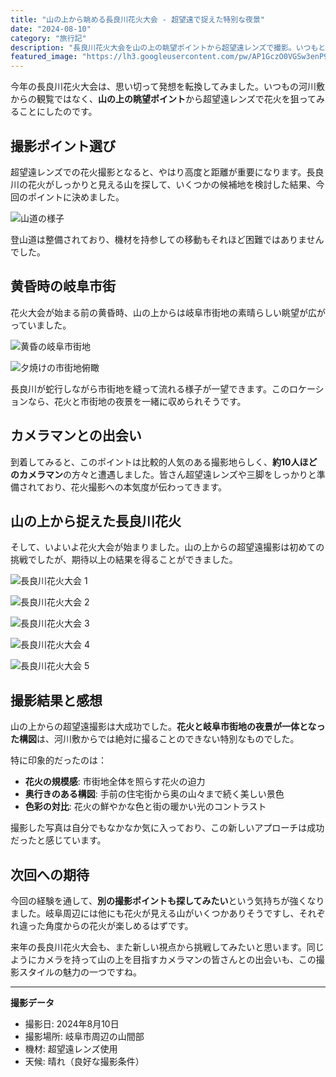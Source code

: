 ```yaml
---
title: "山の上から眺める長良川花火大会 - 超望遠で捉えた特別な夜景"
date: "2024-08-10"
category: "旅行記"
description: "長良川花火大会を山の上の眺望ポイントから超望遠レンズで撮影。いつもと違うアングルで楽しむ花火の魅力と、カメラマンたちとの出会いを記録した特別な夜。"
featured_image: "https://lh3.googleusercontent.com/pw/AP1GczO0VGSw3enP9_d4M9ErxVSWdMk4R-gSb1aEjqbdwOi_DcQpMMwRs9Gt5BcvWNAi0D2kc4atiiCiq5oQKB0fkf3ffHWOIpd0crgxdCTV73LuDDKSZ9m1dFZpIBq1s5MB3cA8dWgkbvp0Vf4dVy_w39tFKg=s1621?authuser=0"
---
```


<!-- 元のGoogle Photosリンク: https://photos.app.goo.gl/n2gpgWDkUmhcwrSr9 -->

今年の長良川花火大会は、思い切って発想を転換してみました。いつもの河川敷からの観覧ではなく、**山の上の眺望ポイント**から超望遠レンズで花火を狙ってみることにしたのです。

## 撮影ポイント選び

超望遠レンズでの花火撮影となると、やはり高度と距離が重要になります。長良川の花火がしっかりと見える山を探して、いくつかの候補地を検討した結果、今回のポイントに決めました。

![山道の様子](https://lh3.googleusercontent.com/pw/AP1GczNjC4Idpx818Vmj1GJF9gzDYkiypmmHR7UNBzJxDllsIhhhIw5zAnFYPsgAkfswCqCUtv4T8bYdsUYwUabeX3xDLwCwPHGm-EMdTvBRAiNr4TnGYpOl=s1621?authuser=0)

登山道は整備されており、機材を持参しての移動もそれほど困難ではありませんでした。

## 黄昏時の岐阜市街

花火大会が始まる前の黄昏時、山の上からは岐阜市街地の素晴らしい眺望が広がっていました。

![黄昏の岐阜市街地](https://lh3.googleusercontent.com/pw/AP1GczMW4HKgNPJl_-_eBqO1VI2EKPKy18BQCxH4kO3vK7i4xSQ0LpdKB90ntvG_hpBh431fCE8DgMICgHWz619vCXKCQTBz9_S2EcwyURvr3lt76eUIaqQli4W9z0JVoR5N7RT1kPCTd0atciJO7YP1rgbL_A=s1621?authuser=0)

![夕焼けの市街地俯瞰](https://lh3.googleusercontent.com/pw/AP1GczMS8FJ0EmuBklo0twsuHIQJEq2mYZPIN-5nnp9DlzNbMkcuJMXfiOiA_1qiityRABGkig3iTp-Wh-ArfC4wCDFQxzGxlhikeQXT0sxKWjdPrStcjQFhnf5X0EvyduAuCK7X9eSIQbArY3bpYkbAdYu5Ow=s1621?authuser=0)

長良川が蛇行しながら市街地を縫って流れる様子が一望できます。このロケーションなら、花火と市街地の夜景を一緒に収められそうです。

## カメラマンとの出会い

到着してみると、このポイントは比較的人気のある撮影地らしく、**約10人ほどのカメラマン**の方々と遭遇しました。皆さん超望遠レンズや三脚をしっかりと準備されており、花火撮影への本気度が伝わってきます。

## 山の上から捉えた長良川花火

そして、いよいよ花火大会が始まりました。山の上からの超望遠撮影は初めての挑戦でしたが、期待以上の結果を得ることができました。

![長良川花火大会 1](https://lh3.googleusercontent.com/pw/AP1GczO0VGSw3enP9_d4M9ErxVSWdMk4R-gSb1aEjqbdwOi_DcQpMMwRs9Gt5BcvWNAi0D2kc4atiiCiq5oQKB0fkf3ffHWOIpd0crgxdCTV73LuDDKSZ9m1dFZpIBq1s5MB3cA8dWgkbvp0Vf4dVy_w39tFKg=s1621?authuser=0)

![長良川花火大会 2](https://lh3.googleusercontent.com/pw/AP1GczPkcT5t_yoPFVHjAKRKsw58C4b7EDIKn04SteEMgQp48e6tw1L5Mfmdr2ROzu5o_obiG9aXRAekwt3swjDY4CltukaNM8kM4k14Cj1aYlYPdPSEqmHFH1mDKAbuP8ebys728NS1M0enzYGSSHF-q6IKyA=s1621?authuser=0)

![長良川花火大会 3](https://lh3.googleusercontent.com/pw/AP1GczMKrcn0E1qGMubI_RcbmvHM4VVr3-2EJXiYzsyxYS1pR0r3zBOrAzXEOQSSKTy7jMqOnXG39el2XDWm14E_-DiA0FO6I43fWltU0z3Hsxf4jj_hy38qS5JemZUTOOgDTAOTfRv2G4w69nf8kzFaWy6_FA=s1621?authuser=0)

![長良川花火大会 4](https://lh3.googleusercontent.com/pw/AP1GczMFPipSutojovs2HmVctZie8DCBrMGJ390T7Uv0AIYEYwyJtJk8cYs-V3w1Buin7dhKvKmvKKsleZyMDGeyFGVMFzhuJrSfoyEIHb1YwDqtTQzax4-z=s1621?authuser=0)

![長良川花火大会 5](https://lh3.googleusercontent.com/pw/AP1GczPNoCKkRqEZLHiTfx6yNolTz6vzElhMavawL44KOtlq2EmIfMlx40-ztTARXTpYlwDRP031W0vVmB6XEohc9O-PwqB-vwo0TAsYXHYFZd2Jp11YZCcPuZigi9NAx5pSvlq_w4FRmDUbsY3V_vir8yh-LA=s1621?authuser=0)

## 撮影結果と感想

山の上からの超望遠撮影は大成功でした。**花火と岐阜市街地の夜景が一体となった構図**は、河川敷からでは絶対に撮ることのできない特別なものでした。

特に印象的だったのは：

- **花火の規模感**: 市街地全体を照らす花火の迫力
- **奥行きのある構図**: 手前の住宅街から奥の山々まで続く美しい景色
- **色彩の対比**: 花火の鮮やかな色と街の暖かい光のコントラスト

撮影した写真は自分でもなかなか気に入っており、この新しいアプローチは成功だったと感じています。

## 次回への期待

今回の経験を通して、**別の撮影ポイントも探してみたい**という気持ちが強くなりました。岐阜周辺には他にも花火が見える山がいくつかありそうですし、それぞれ違った角度からの花火が楽しめるはずです。

来年の長良川花火大会も、また新しい視点から挑戦してみたいと思います。同じようにカメラを持って山の上を目指すカメラマンの皆さんとの出会いも、この撮影スタイルの魅力の一つですね。

---

**撮影データ**
- 撮影日: 2024年8月10日
- 撮影場所: 岐阜市周辺の山間部
- 機材: 超望遠レンズ使用
- 天候: 晴れ（良好な撮影条件）